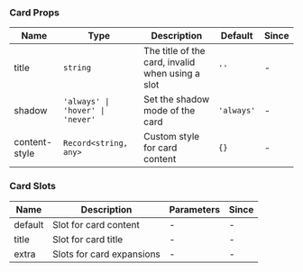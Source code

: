 ### Card Props

| Name          | Type                             | Description                                      | Default    | Since |
| ------------- | -------------------------------- | ------------------------------------------------ | ---------- | ----- |
| title         | `string`                         | The title of the card, invalid when using a slot | `''`       | -     |
| shadow        | `'always' \| 'hover' \| 'never'` | Set the shadow mode of the card                  | `'always'` | -     |
| content-style | `Record<string, any>`            | Custom style for card content                    | `{}`       | -     |

### Card Slots

| Name    | Description               | Parameters | Since |
| ------- | ------------------------- | ---------- | ----- |
| default | Slot for card content     | -          | -     |
| title   | Slot for card title       | -          | -     |
| extra   | Slots for card expansions | -          | -     |

